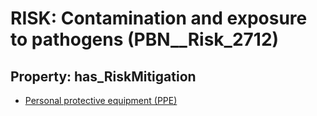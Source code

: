 # RISK: __Contamination and exposure to pathogens__ (PBN__Risk_2712)

## Property: has_RiskMitigation

* [Personal protective equipment (PPE)](PBN__Mitigation_62)

